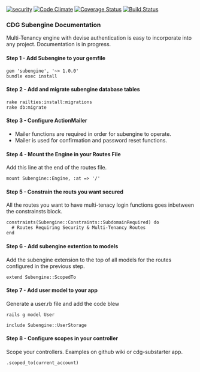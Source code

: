 [![security](https://hakiri.io/github/CoastDigitalGroup/cdg-subengine/master.svg)](https://hakiri.io/github/CoastDigitalGroup/cdg-subengine/master)
[![Code Climate](https://codeclimate.com/github/CoastDigitalGroup/cdg-subengine/badges/gpa.svg)](https://codeclimate.com/github/CoastDigitalGroup/cdg-subengine)
[![Coverage Status](https://coveralls.io/repos/CoastDigitalGroup/cdg-subengine/badge.svg?branch=master&service=github)](https://coveralls.io/github/CoastDigitalGroup/cdg-subengine?branch=master)
[![Build Status](https://travis-ci.org/CoastDigitalGroup/cdg-subengine.svg?branch=master)](https://travis-ci.org/CoastDigitalGroup/cdg-subengine)

### CDG Subengine Documentation

Multi-Tenancy engine with devise authentication is easy to incorporate into any project. Documentation is in progress.

#### Step 1 - Add Subengine to your gemfile
    gem 'subengine', '~> 1.0.0'
    bundle exec install

#### Step 2 - Add and migrate subengine database tables
    rake railties:install:migrations  
    rake db:migrate

#### Step 3 - Configure ActionMailer
+ Mailer functions are required in order for subengine to operate.
+ Mailer is used for confirmation and password reset functions.

#### Step 4 - Mount the Engine in your Routes File
Add this line at the end of the routes file.  
  
    mount Subengine::Engine, :at => '/'

#### Step 5 - Constrain the routs you want secured
All the routes you want to have multi-tenacy login functions goes inbetween the constrainsts block.

    constraints(Subengine::Constraints::SubdomainRequired) do  
      # Routes Requiring Security & Multi-Tenancy Routes    
    end  
  
#### Step 6 - Add subengine extention to models
Add the subengine extension to the top of all models for the routes configured in the previous step.
  
    extend Subengine::ScopedTo

#### Step 7 - Add user model to your app
Generate a user.rb file and add the code blew 

    rails g model User  

    include Subengine::UserStorage

#### Step 8 - Configure scopes in your controller
Scope your controllers. Examples on github wiki or cdg-substarter app.

    .scoped_to(current_account)  
  
